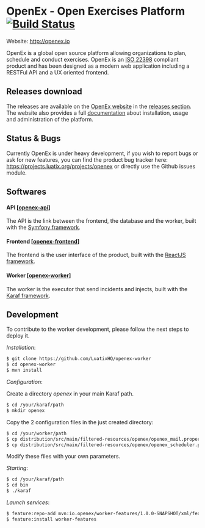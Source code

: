 # OpenEx - Open Exercises Platform [![Build Status](https://api.travis-ci.org/LuatixHQ/openex-worker.svg?branch=master)](https://travis-ci.org/LuatixHQ/openex-worker)

Website: http://openex.io

OpenEx is a global open source platform allowing organizations to plan, schedule and conduct exercises. OpenEx is an [ISO 22398](http://www.iso.org/iso/iso_catalogue/catalogue_tc/catalogue_detail.htm?csnumber=50294) compliant product and has been designed as a modern web application including a RESTFul API and a UX oriented frontend.

## Releases download

The releases are available on the [OpenEx website](http://www.openex.io) in the [releases section](http://openex.io/download). The website also provides a full [documentation](http://www.openex.io/documentation) about installation, usage and administration of the platform.   

## Status & Bugs

Currently OpenEx is under heavy development, if you wish to report bugs or ask for new features, you can find the product bug tracker here: https://projects.luatix.org/projects/openex or directly use the Github issues module.

## Softwares

#### API [[openex-api](https://github.com/LuatixHQ/openex-api)]

The API is the link between the frontend, the database and the worker, built with the [Symfony framework](https://symfony.com).

#### Frontend [[openex-frontend](https://github.com/LuatixHQ/openex-frontend)]

The frontend is the user interface of the product, built with the [ReactJS framework](https://facebook.github.io/react).

#### Worker [[openex-worker](https://github.com/LuatixHQ/openex-worker)]

The worker is the executor that send incidents and injects, built with the [Karaf framework](http://karaf.apache.org).
 
## Development

To contribute to the worker development, please follow the next steps to deploy it.

*Installation*:

```bash
$ git clone https://github.com/LuatixHQ/openex-worker
$ cd openex-worker
$ mvn install
```

*Configuration*:

Create a directory *openex* in your main Karaf path.

```bash
$ cd /your/karaf/path
$ mkdir openex
```

Copy the 2 configuration files in the just created directory: 
```bash
$ cd /your/worker/path
$ cp distribution/src/main/filtered-resources/openex/openex_mail.properties /your/karaf/path/openex
$ cp distribution/src/main/filtered-resources/openex/openex_scheduler.properties /your/karaf/path/openex
```

Modify these files with your own parameters.

*Starting*:

```bash
$ cd /your/karaf/path
$ cd bin
$ ./karaf
```

*Launch services*:

```bash
$ feature:repo-add mvn:io.openex/worker-features/1.0.0-SNAPSHOT/xml/features
$ feature:install worker-features
```